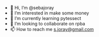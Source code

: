 - 👋 Hi, I’m @sebajoray
- 👀 I’m interested in make some money
- 🌱 I’m currently learning pytessect
- 💞️ I’m looking to collaborate on rpba
- 📫 How to reach me s.joray@gmail.com

<!---
sebajoray/sebajoray is a ✨ special ✨ repository because its `README.md` (this file) appears on your GitHub profile.
You can click the Preview link to take a look at your changes.
--->
